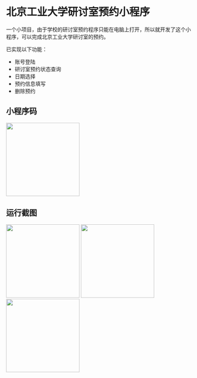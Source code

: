 # 北京工业大学研讨室预约小程序

一个小项目，由于学校的研讨室预约程序只能在电脑上打开，所以就开发了这个小程序，可以完成北京工业大学研讨室的预约。


已实现以下功能：

- 账号登陆
- 研讨室预约状态查询
- 日期选择
-  预约信息填写
-  删除预约

## 小程序码

<img src="https://photos-picgo.oss-cn-beijing.aliyuncs.com/img/gh_ed724a296d0c_258 (1).jpg" width="200" />

## 运行截图
<p float="left">
  <img src="https://photos-picgo.oss-cn-beijing.aliyuncs.com/img/WechatIMG850.jpeg" width="200"/>
  <img src="https://photos-picgo.oss-cn-beijing.aliyuncs.com/img/WechatIMG851.jpeg" width="200"/>
  <img src="https://photos-picgo.oss-cn-beijing.aliyuncs.com/img/WechatIMG852.jpeg" width="200"/> 
</p>
